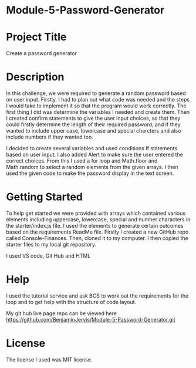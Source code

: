 # Module-5-Password-Generator

# Project Title
Create a password generator 

# Description
In this challenge, we were required to generate a random password based on user input. Firstly, I had to plan out what code was needed and the steps I would take to implement it so that the program would work correctly. 
The first thing I did was determine the variables I needed and create them. Then I created confirm statements to give the user input choices, so that they could firstly determine the length of their required password, and if they wanted to include upper case, lowercase and special charcters and also include numbers if they wanted too. 

I decided to create several variables and used conditions If statements based on user input. I also added Alert to make sure the user entered the correct choices. 
From this I used a for loop and Math.floor and Math.random to select a random elements from the given arrays. 
I then used the given code to make the password display in the text screen. 

# Getting Started

To help get started we were provided with arrays which contained various elements including uppercase, lowercase, special and number characters in the starter/index.js file. I used the elements to generate certain outcomes based on the requirements ReadMe file. Firstly I created a new GitHub repo called Console-Finances. Then, cloned it to my computer. I then copied the starter files to my local git repository.

I used VS code, Git Hub and HTML

# Help
I used the tutorial service and ask BCS to work out the requirements for the loop and to get help with the structure of code layout. 

My git hub live page repo can be viewed here https://github.com/BenjaminJervis/Module-5-Password-Generator.git


# License

The license I used was MIT license.

